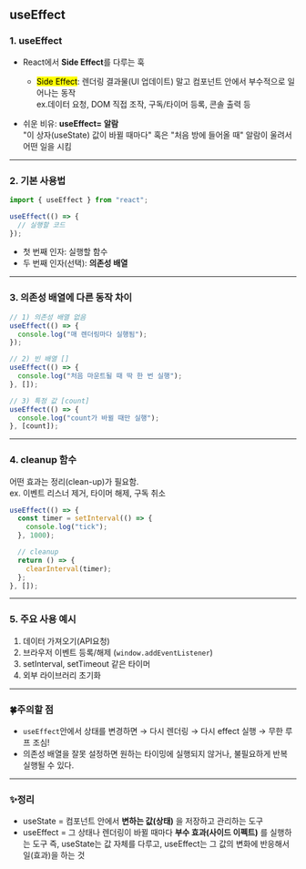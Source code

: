 ## useEffect

### 1. useEffect
- React에서 **Side Effect**를 다루는 훅
  - <mark>Side Effect</mark>: 렌더링 결과물(UI 업데이트) 말고 컴포넌트 안에서 부수적으로 일어나는 동작<br>
    ex.데이터 요청, DOM 직접 조작, 구독/타이머 등록, 콘솔 출력 등

- 쉬운 비유: **useEffect= 알람** <br>
  "이 상자(useState) 값이 바뀔 때마다" 혹은 "처음 방에 들어올 때" 알람이 울려서 어떤 일을 시킴
---
### 2. 기본 사용법
```jsx
import { useEffect } from "react";

useEffect(() => {
  // 실행할 코드
});
```
- 첫 번째 인자: 실행할 함수
- 두 번째 인자(선택): **의존성 배열**
---
### 3. 의존성 배열에 다른 동작 차이
```jsx
// 1) 의존성 배열 없음
useEffect(() => {
  console.log("매 렌더링마다 실행됨");
});

// 2) 빈 배열 []
useEffect(() => {
  console.log("처음 마운트될 때 딱 한 번 실행");
}, []);

// 3) 특정 값 [count]
useEffect(() => {
  console.log("count가 바뀔 때만 실행");
}, [count]);
```
---
### 4. cleanup 함수
어떤 효과는 정리(clean-up)가 필요함.<br>
ex. 이벤트 리스너 제거, 타이머 해제, 구독 취소

```jsx
useEffect(() => {
  const timer = setInterval(() => {
    console.log("tick");
  }, 1000);

  // cleanup
  return () => {
    clearInterval(timer);
  };
}, []);
```

---
### 5. 주요 사용 예시
1. 데이터 가져오기(API요청)
2. 브라우저 이벤트 등록/해제 (`window.addEventListener`)
3. setInterval, setTimeout 같은 타이머
4. 외부 라이브러리 초기화

---
### 🍀주의할 점
- `useEffect`안에서 상태를 변경하면 → 다시 렌더링 → 다시 effect 실행 → 무한 루프 조심!
- 의존성 배열을 잘못 설정하면 원하는 타이밍에 실행되지 않거나, 불필요하게 반복 실행될 수 있다.
---
### ✨정리
- useState = 컴포넌트 안에서 **변하는 값(상태)** 을 저장하고 관리하는 도구
- useEffect = 그 상태나 렌더링이 바뀔 때마다 **부수 효과(사이드 이펙트)** 를 실행하는 도구
즉, useState는 값 자체를 다루고, useEffect는 그 값의 변화에 반응해서 일(효과)을 하는 것
